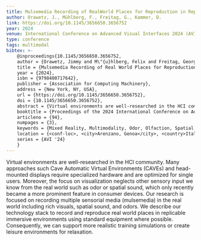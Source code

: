 ```yaml
---
title: Mulsemedia Recording of RealWorld Places for Reproduction in Replicable Immersive Environments
author: Orawetz, J., Mühlberg, F., Freitag, G., Kammer, D.
link: https://doi.org/10.1145/3656650.3656752
year: 2024
venue: International Conference on Advanced Visual Interfaces 2024 (AVI 2024), June 3–7, 2024, Arenzano, Genoa, Italy. ACM, New York, NY, USA
type: conference
tags: multimodal
bibtex: >-
    @inproceedings{10.1145/3656650.3656752,
    author = {Orawetz, Jimmy and M\"{u}hlberg, Felix and Freitag, Georg and Kammer, Dietrich},
    title = {Mulsemedia Recording of Real World Places for Reproduction in Replicable Immersive Environments},
    year = {2024},
    isbn = {9798400717642},
    publisher = {Association for Computing Machinery},
    address = {New York, NY, USA},
    url = {https://doi.org/10.1145/3656650.3656752},
    doi = {10.1145/3656650.3656752},
    abstract = {Virtual environments are well-researched in the HCI community. Many approaches such Cave Automatic Virtual Environments (CAVEs) and head-mounted displays require specialized hardware and are optimized for single users. Moreover, the focus on visualization neglects other sensory input we know from the real world such as odor or spatial sound, which only recently became a more prominent feature in consumer devices. Our research is focused on recording multiple sensorial media (mulsemedia) in the real world including rich visuals, spatial sound, and odors. We describe our technology stack to record and reproduce real world places in replicable immersive environments using standard equipment where possible. Consequently, we can support more realistic training simulations or create leisure environments for relaxation.},
    booktitle = {Proceedings of the 2024 International Conference on Advanced Visual Interfaces},
    articleno = {94},
    numpages = {3},
    keywords = {Mixed Reality, Multimodality, Odor, Olfaction, Spatial Audio},
    location = {<conf-loc>, <city>Arenzano, Genoa</city>, <country>Italy</country>, </conf-loc>},
    series = {AVI '24}
    }
---
```

Virtual environments are well-researched in the HCI community. Many approaches such Cave Automatic Virtual Environments (CAVEs) and head-mounted displays require specialized hardware and are optimized for single users. Moreover, the focus on visualization neglects other sensory input we know from the real world such as odor or spatial sound, which only recently became a more prominent feature in consumer devices. Our research is focused on recording multiple sensorial media (mulsemedia) in the real world including rich visuals, spatial sound, and odors. We describe our technology stack to record and reproduce real world places in replicable immersive environments using standard equipment where possible. Consequently, we can support more realistic training simulations or create leisure environments for relaxation.
